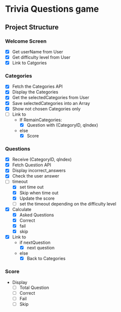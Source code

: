 # Trivia Questions game

## Project Structure

### Welcome Screen 

- [x] Get userName from User
- [x] Get difficulty level from User
- [x] Link to Catgories

### Categories

- [x] Fetch the Categories API
- [x] Display the Categories
- [x] Get the selectedCategories from User
- [x] Save selectedCategories into an Array
- [x] Show not chosen Categories only
- [ ] Link to
    - If RemainCategories:
        - [x] Question with (CategoryID, qIndex)
    - else
        - [x] Score
         
### Questions

- [x] Receive (CategoryID, qIndex)
- [x] Fetch Question API
- [x] Display incorrect_answers
- [x] Check the user answer
- [ ] timeout
    - [x] set time out
    - [x] Skip when time out
    - [x] Update the score
    - [ ] set the timeout depending on the difficulty level
- [x] Calculate
    - [x] Asked Questions
    - [x] Correct
    - [x] fail
    - [x] skip 
- [x] Link to
    - if nextQuestion
        - [x] next question
    - else
        - [x] Back to Categories
### Score

- Display
    - [ ] Total Question
    - [ ] Correct
    - [ ] Fail
    - [ ] Skip
